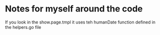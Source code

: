 # Notes for myself around the code

If you look in the show.page.tmpl it uses teh humanDate function defined in
the helpers.go file 

